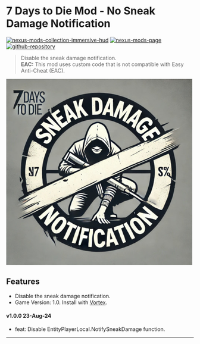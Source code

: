 [//]: # (DO NOT EDIT: This file has been autogenerated, any changes will be overwritten)
# 7 Days to Die Mod - No Sneak Damage Notification
[![nexus-mods-collection-immersive-hud](https://img.shields.io/badge/Nexus%20Mods%20Collection-Immersive%20HUD%20-orange?style=flat-square&logo=spinrilla)](https://next.nexusmods.com/7daystodie/collections/epfqzi) [![nexus-mods-page](https://img.shields.io/badge/Nexus%20Mod-Immersive%20Loading%20Screens%20-orange?style=flat-square&logo=spinrilla)](https://www.nexusmods.com/7daystodie/mods/5893) [![github-repository](https://img.shields.io/badge/GitHub-Repository-green?style=flat-square&logo=github)](https://github.com/rdok/7daystodie_mod_no_notify_sneak_damage)

> Disable the sneak damage notification.  
> **EAC:** This mod uses custom code that is not compatible with Easy Anti-Cheat (EAC).
 
[![No Sneak Damage Notification](https://raw.githubusercontent.com/rdok/7daystodie_mod_no_notify_sneak_damage/main/documentation/showcase.jpg)](https://www.nexusmods.com/7daystodie/mods/5893)

## Features
- Disable the sneak damage notification.   
- Game Version: 1.0. Install with [Vortex](https://www.nexusmods.com/about/vortex/).

#### v1.0.0 23-Aug-24
- feat: Disable EntityPlayerLocal.NotifySneakDamage function.

***

[//]: # (DO NOT EDIT: This file has been autogenerated, any changes will be overwritten)
